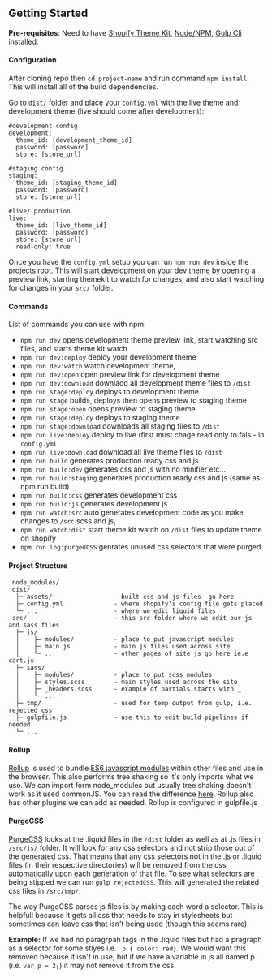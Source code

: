  ## Getting Started ##

 **Pre-requisites**: Need to have [Shopify Theme Kit](https://shopify.github.io/themekit/), [Node/NPM](https://nodejs.org/), [Gulp Cli](https://gulpjs.com/docs/en/getting-started/quick-start) installed.
 
 #### Configuration ####
After cloning repo then `cd project-name` and run command `npm install`.
This will install all of the build dependencies.

 Go to `dist/` folder and place your `config.yml` with the live theme and development theme (live should come after development):
```
#development config
development:
  theme_id: [development_theme_id]
  password: [password]
  store: [store_url]

#staging config
staging:
  theme_id: [staging_theme_id]
  password: [password]
  store: [store_url]

#live/ production
live:
  theme_id: [live_theme_id]
  password: [password]
  store: [store_url]
  read-only: true

```
  Once you have the `config.yml` setup you can run `npm run dev` inside the projects root. This will start development on your dev theme by opening a preview link, starting themekit to watch for changes, and also start watching for changes in your `src/` folder.

#### Commands ####
  List of commands you can use with npm:
 - `npm run dev` opens development theme preview link, start watching src files, and starts theme kit watch
 - `npm run dev:deploy` deploy your development theme
 - `npm run dev:watch` watch development theme,
 - `npm run dev:open` open preview link for development theme
 - `npm run dev:download` downlaod all development theme files to `/dist`
 - `npm run stage:deploy` deploys to development theme
 - `npm run stage` builds, deploys then opens preview to staging theme
 - `npm run stage:open` opens preview to staging theme
 - `npm run stage:deploy` deploys to staging theme
 - `npm run stage:download` downloads all staging files to `/dist`
 - `npm run live:deploy` deploy to live (first must chage read only to fals - in `config.yml`
 - `npm run live:download` download all live theme files to `/dist`
 - `npm run build` generates production ready css and js
 - `npm run build:dev` generates css and js with no minifier etc...
 - `npm run build:staging` generates production ready css and js (same as npm run build)
 - `npm run build:css` generates development css
 - `npm run build:js` generates development js
 - `npm run watch:src` auto generates development code as you make changes to `/src` scss and js,
 - `npm run watch:dist` start theme kit watch on `/dist` files to update theme on shopify
 - `npm run log:purgedCSS` genrates unused css selectors that were purged 

 #### Project Structure ####
 ```
  node_modules/
  dist/
   ├─ assets/                 - built css and js files  go here
   ├─ config.yml              - where shopify's config file gets placed
   └─ ...                     - where we edit liquid files
  src/                        - this src folder where we edit our js and sass files
   ├─ js/
   │    ├─ modules/           - place to put javascript modules
   │    ├─ main.js            - main js files used across site
   │    └─ ...                - other pages of site js go here ie.e cart.js
   ├─ sass/ 
   │    ├─ modules/           - place to put scss modules
   │    ├─ styles.scss        - main styles used across the site
   │    ├─ _headers.scss      - example of partials starts with _
   │    └─ ...     
   ├─ tmp/                    - used for temp output from gulp, i.e. rejected css          
   ├─ gulpfile.js             - use this to edit build pipelines if needed
   └─ ... 
 ```
#### Rollup ####
 [Rollup](https://rollupjs.org/guide/en/) is used to bundle [ES6 javascript modules](https://developer.mozilla.org/en-US/docs/Web/JavaScript/Guide/Modules) within other files and use in the browser. This also performs tree shaking so it's only imports what we use.
 We can import form node_modules but usually tree shaking doesn't work as it used commonJS. You can read the difference [here](https://sazzer.github.io/blog/2015/05/12/Javascript-modules-ES5-vs-ES6/). Rollup also has other plugins we can add as needed.
 Rollup is configured in gulpfile.js

#### PurgeCSS ####

 [PurgeCSS](https://purgecss.com/) looks at the .liquid files in the `/dist` folder as well as at .js files in `/src/js/` folder. It will look for any css selectors and not strip those out of the generated css. That means that any css selectors not in the .js or .liquid files (in their respective directories) will be removed from the css automatically upon each generation of that file. To see what selectors are being stipped we can run `gulp rejectedCSS`. This will generated the related css files in `/src/tmp/`. 

 The way PurgeCSS parses js files is by making each word a selector. This is helpfull because it gets all css that needs to stay in stylesheets but sometimes can leave css that isn't being used (though this seems rare). 

 **Example:** If we had no paragrpah tags in the .liquid files but had a pragraph as a selector for some stlyes i.e. ` p { color: red}`. We would want this removed because it isn't in use, but if we have a variable in js all named p (i.e. `var p = 2;`) it may not remove it from the css. 
